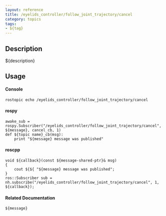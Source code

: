 ```yaml
---
layout: reference
title: /eyelids_controller/follow_joint_trajectory/cancel
category: topics
tags: 
- ${tag}
---
```


## Description
${description}

## Usage
#### Console
```
rostopic echo /eyelids_controller/follow_joint_trajectory/cancel
```

#### rospy
```
awake_sub = rospy.Subscriber("/eyelids_controller/follow_joint_trajectory/cancel", ${message}, cancel_cb, 1)
def ${topic name}_cb(msg):
    print "${message} message was published"
```

#### roscpp
```
void ${callback}(const ${message-shared-ptr}& msg)
{
    cout ${${ "${message} message was published";
}
ros::Subscriber sub = nh.subscribe("/eyelids_controller/follow_joint_trajectory/cancel", 1, ${callback});
```

#### Related Documentation
``${message}``
